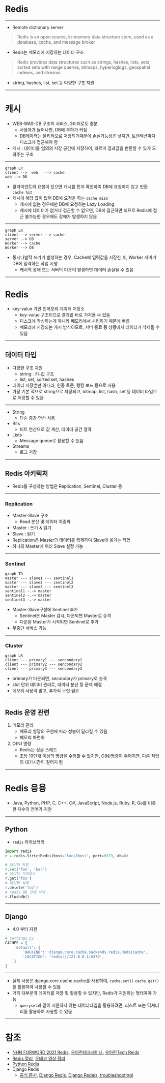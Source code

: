 # Redis
---
- Remote dictionary server

> Redis is an open source, in-memory data structure store, used as a database, cache, and message broker
- Redis는 메모리에 저장하는 데이터 구조

> Redis provides data structures such as strings, hashes, lists, sets, sorted sets with range queries, bitmaps, hyperloglogs, geospatial indexes, and streams
- string, hashes, list, set 등 다양한 구조 지원

---
# 캐시
- WEB-WAS-DB 구조의 서비스, 3티어로도 충분
	- 사용자가 늘어나면, DB에 부하가 커짐
	- DB데이터는 물리적으로 저장되기때문에 손실가능성은 낮지만, 트랜젝션마다 디스크에 접근해야 함
- 캐시 : 데이터를 임의의 저장 공간에 저장하여, 빠르게 결과값을 반환할 수 있게 도와주는 구조

---

```mermaid
graph LR
client -->  web   --> cache 
web --> DB
```

- 클라이언트의 요청이 있으면 캐시를 먼저 확인하여 DB에 요청하지 않고 반환 `cache hit`
- 캐시에 해당 값이 없어 DB에 요청을 하는 `cache miss`
	- 캐시에 없는 경우에만 DB에 요청하는 Lazy Loading
	- 캐시에 데이터가 없거나 접근할 수 없으면, DB에 접근하면 되므로 Redis에 접근 불가능한 경우에도 장애가 발생하지 않음

---

```mermaid
graph LR
client --> server --> cache
server .-> DB
Worker --> cache
Worker --> DB
```

-  동시다발적 쓰기가 발생하는 경우, Cache에 입력값을 저장한 후, Worker 서버가 DB에 입력하는 작업 시행
	-  캐시의 장애 또는 서버의 다운이 발생하면 데이터 손실될 수 있음

---

# Redis
- key-value 기반 인메모리 데이터 저장소
	- key-value 구조이므로 결과를 바로 가져올 수 있음
	- 디스크에 작성하는게 아니라 메모리에서 처리하기 때문에 빠름
	- 메모리에 저장되는 캐시 방식이므로, 서버 종료 등 상황에서 데이터가 삭제될 수 있음

---

## 데이터 타입
- 다양한 구조 지원
	- string : 키-값 구조
	- list, set, sorted set, hashes
- 데이터 저장뿐만 아니라, 인증 토큰, 랭킹 보드 등으로 사용
- 가장 기본 적으로 string으로 저장되고, bitmap, list, hash, set 등 데이터 타입으로 저장할 수 있음

---

- String 
	- 단순 증감 연산 사용
- Bits
	- 비트 연산으로 값 계산, 데이터 공간 절약
- Lists
	- Message queue로 활용할 수 있음
- Streams
	- 로그 저장

---

## Redis 아키텍처
- Redis를 구성하는 방법은 Replication, Sentinel, Cluster 등

---

### Replication
- Master-Slave 구조
	- Read 분산 및 데이터 이중화
- Master : 쓰기 & 읽기
- Slave : 읽기
- Replication은 Master의 데이터를 복제하여 Slave에 옮기는 작업
- 하나의 Master에 여러 Slave 설정 가능

---

### Sentinel

```mermaid
graph TD
master --- slave1 --- sentinel1
master --- slave2 --- sentinel2
master --- slave3 --- sentinel3
sentinel1 -.-> master
sentinel2 -.-> master
sentinel3 -.-> master
```

- Master-Slave구성에 Sentinel 추가
	- Sentinel은 Master 감시, 다운되면 Master로 승격
	- 다운된 Master가 시작되면 Sentinel로 추가
- 무중단 서비스 가능

---

### Cluster

```mermaid
graph LR
client --- primary1 --- sencondary1
client --- primary2 --- sencondary2
client --- primary3 --- sencondary3
```

- primary가 다운되면, secondary가 primary로 승격
- slot 단위 데이터 관리로, 데이터 분산 등 문제 해결
- 메모리 사용이 많고, 추가적 구현 필요

---

## Redis 운영 관련
1. 메모리 관리
	- 메모리 할당의 구현에 따라 성능이 달라질 수 있음
	- 메모리 파편화
2. O(N) 명령
	- Redis는 싱글 스레드
	- 초당 10만개 이상의 명령을 수행할  수 있지만, O(N)명령이 주어지면, 다른 작업의 대기시간이 길어지 됨

---

# Redis 응용
- Java, Python, PHP, C, C++, C#, JavaScript, Node.js, Ruby, R, Go를 비롯한 다수의 언어가 지원

---

## Python
- `redis` 라이브러리

```python
import redis
r = redis.StrictRedis(host='localhost', port=6379, db=0)

# 데이터 저장
r.set('foo', 'bar')
# 데이터 가져오기
r.get('foo')
# 데이터 삭제
r.delete('foo')
# redis DB 전체 삭제
r.flushdb()
```

---

## Django
- 4.0 부터 지원

```python
# settings.py
CACHES = {
    'default': {
        'BACKEND': 'django.core.cache.backends.redis.RedisCache',
        'LOCATION': 'redis://127.0.0.1:6379',
    }
}
```

---

- 실제 사용은 django.core.cache.cache를 사용하여, `cache.set()` `cache.get()`을 활용하여 사용할 수 있음
- 거의 대부분의 데이터를 저장 및 활용할 수 있지만, Redis가 지원하는 형태여야 가능
	- `queryset`과 같이 지원하지 않는 데이터타입을 활용하려면, 리스트 또는 딕셔너리를 활용하여 사용할 수 있음

---

# 참조
- [NHN FORWORD 2021 Redis](https://www.youtube.com/watch?v=92NizoBL4uA), [우아한테크세미나](https://www.youtube.com/watch?v=mPB2CZiAkKM), [우아한Tech Reids](https://www.youtube.com/watch?v=Gimv7hroM8A)
- [Redis 정리](https://brunch.co.kr/@jehovah/20), [우테코 영상 정리](https://velog.io/@hyeondev/Redis-%EB%9E%80-%EB%AC%B4%EC%97%87%EC%9D%BC%EA%B9%8C)
- [Python Redis](https://soyoung-new-challenge.tistory.com/117)
- Django Redis
	- [공식 문서](https://docs.djangoproject.com/ko/4.0/topics/cache/#redis-1), [Django Redis](https://velog.io/@may_soouu/django-redis), [Django Redeis, troubleshootingl](https://velog.io/@jiffydev/Django-16.-Django-django-redis)